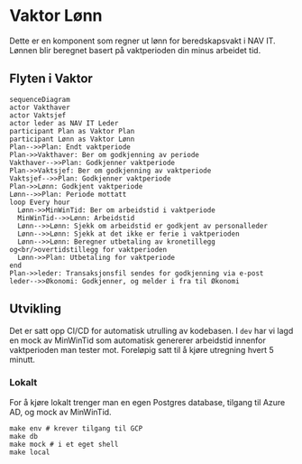 # Vaktor Lønn

Dette er en komponent som regner ut lønn for beredskapsvakt i NAV IT.
Lønnen blir beregnet basert på vaktperioden din minus arbeidet tid.

## Flyten i Vaktor

```mermaid
sequenceDiagram
actor Vakthaver
actor Vaktsjef
actor leder as NAV IT Leder
participant Plan as Vaktor Plan
participant Lønn as Vaktor Lønn
Plan-->>Plan: Endt vaktperiode
Plan->>Vakthaver: Ber om godkjenning av periode
Vakthaver-->>Plan: Godkjenner vaktperiode
Plan->>Vaktsjef: Ber om godkjenning av vaktperiode
Vaktsjef-->>Plan: Godkjenner vaktperiode
Plan->>Lønn: Godkjent vaktperiode
Lønn-->>Plan: Periode mottatt
loop Every hour
  Lønn->>MinWinTid: Ber om arbeidstid i vaktperiode
  MinWinTid-->>Lønn: Arbeidstid
  Lønn-->>Lønn: Sjekk om arbeidstid er godkjent av personalleder
  Lønn-->>Lønn: Sjekk at det ikke er ferie i vaktperioden
  Lønn-->>Lønn: Beregner utbetaling av kronetillegg og<br/>overtidstillegg for vaktperioden
  Lønn->>Plan: Utbetaling for vaktperiode
end
Plan->>leder: Transaksjonsfil sendes for godkjenning via e-post
leder-->>Økonomi: Godkjenner, og melder i fra til Økonomi
```

## Utvikling

Det er satt opp CI/CD for automatisk utrulling av kodebasen.
I `dev` har vi lagd en mock av MinWinTid som automatisk genererer arbeidstid innenfor vaktperioden man tester mot.
Foreløpig satt til å kjøre utregning hvert 5 minutt.

### Lokalt

For å kjøre lokalt trenger man en egen Postgres database, tilgang til Azure AD, og mock av MinWinTid.

```shell
make env # krever tilgang til GCP
make db
make mock # i et eget shell
make local
```
